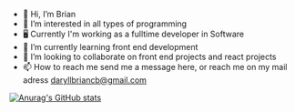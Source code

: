 - 👋 Hi, I’m Brian  
- 👀 I’m interested in all types of programming 
- 🖥  Currently I'm working as a fulltime developer in Software
- 🌱 I’m currently learning front end development
- 💞️ I’m looking to collaborate on front end projects and react projects
- 📫 How to reach me send me a message here, or reach me on my mail adress daryllbriancb@gmail.com


[![Anurag's GitHub stats](https://github-readme-stats.vercel.app/api?username=BrianEP-hub)](https://github.com/anuraghazra/github-readme-stats)

<!---
BrianEP-hub/BrianEP-hub is a ✨ special ✨ repository because its `README.md` (this file) appears on your GitHub profile.
You can click the Preview link to take a look at your changes.
--->
